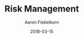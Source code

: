 ﻿---
date: "2018-03-15"
title: "Risk Management"

course: "Systems Security"
semester: "Spring"
year: 2018
author: "Aaron Fiebelkorn"

slug: "Risk Management"
navbar_active_link: "lectures"

summary: |
  Take a high-level view into the basics of security.

slides: "/slides/spring2018/riskmgmt.pdf"

has_page: false
---
